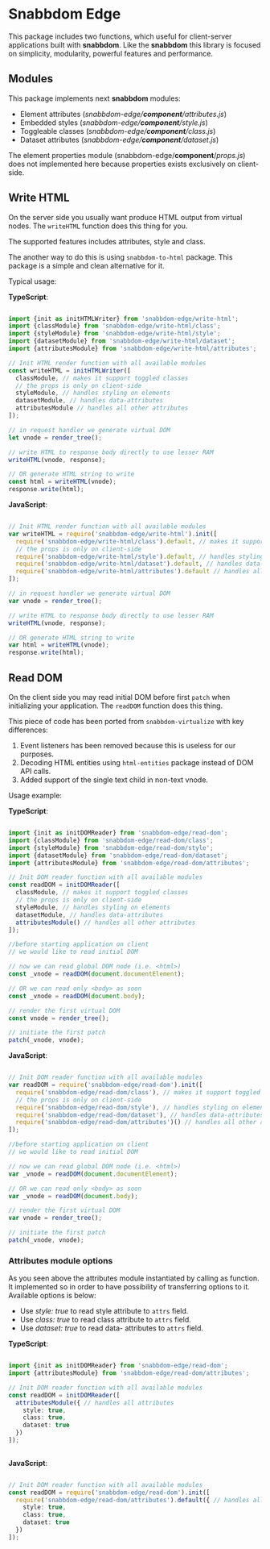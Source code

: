 # Snabbdom Edge

This package includes two functions, which useful for client-server applications built with **snabbdom**.
Like the **snabbdom** this library is focused on simplicity, modularity, powerful features and performance.

## Modules

This package implements next **snabbdom** modules:

* Element attributes (*snabbdom-edge/__component__/attributes.js*)
* Embedded styles (*snabbdom-edge/__component__/style.js*)
* Toggleable classes (*snabbdom-edge/__component__/class.js*)
* Dataset attributes (*snabbdom-edge/__component__/dataset.js*)

The element properties module (snabbdom-edge/__component__/*props.js*) does not
implemented here because properties exists exclusively on client-side.

## Write HTML

On the server side you usually want produce HTML output from virtual nodes.
The `writeHTML` function does this thing for you.

The supported features includes attributes, style and class.

The another way to do this is using `snabbdom-to-html` package.
This package is a simple and clean alternative for it.

Typical usage:

**TypeScript**:

```typescript

import {init as initHTMLWriter} from 'snabbdom-edge/write-html';
import {classModule} from 'snabbdom-edge/write-html/class';
import {styleModule} from 'snabbdom-edge/write-html/style';
import {datasetModule} from 'snabbdom-edge/write-html/dataset';
import {attributesModule} from 'snabbdom-edge/write-html/attributes';

// Init HTML render function with all available modules
const writeHTML = initHTMLWriter([
  classModule, // makes it support toggled classes
  // the props is only on client-side
  styleModule, // handles styling on elements
  datasetModule, // handles data-attributes
  attributesModule // handles all other attributes
]);

// in request handler we generate virtual DOM
let vnode = render_tree();

// write HTML to response body directly to use lesser RAM
writeHTML(vnode, response);

// OR generate HTML string to write
const html = writeHTML(vnode);
response.write(html);

```

**JavaScript**:

```javascript

// Init HTML render function with all available modules
var writeHTML = require('snabbdom-edge/write-html').init([
  require('snabbdom-edge/write-html/class').default, // makes it support toggled classes
  // the props is only on client-side
  require('snabbdom-edge/write-html/style').default, // handles styling on elements
  require('snabbdom-edge/write-html/dataset').default, // handles data-attributes
  require('snabbdom-edge/write-html/attributes').default // handles all other attributes
]);

// in request handler we generate virtual DOM
var vnode = render_tree();

// write HTML to response body directly to use lesser RAM
writeHTML(vnode, response);

// OR generate HTML string to write
var html = writeHTML(vnode);
response.write(html);

```

## Read DOM

On the client side you may read initial DOM before first `patch` when initializing your application.
The `readDOM` function does this thing.

This piece of code has been ported from `snabbdom-virtualize` with key differences:

1. Event listeners has been removed because this is useless for our purposes.
2. Decoding HTML entities using `html-entities` package instead of DOM API calls.
3. Added support of the single text child in non-text vnode.

Usage example:

**TypeScript**:

```typescript

import {init as initDOMReader} from 'snabbdom-edge/read-dom';
import {classModule} from 'snabbdom-edge/read-dom/class';
import {styleModule} from 'snabbdom-edge/read-dom/style';
import {datasetModule} from 'snabbdom-edge/read-dom/dataset';
import {attributesModule} from 'snabbdom-edge/read-dom/attributes';

// Init DOM reader function with all available modules
const readDOM = initDOMReader([
  classModule, // makes it support toggled classes
  // the props is only on client-side
  styleModule, // handles styling on elements
  datasetModule, // handles data-attributes
  attributesModule() // handles all other attributes
]);

//before starting application on client
// we would like to read initial DOM

// now we can read global DOM node (i.e. <html>)
const _vnode = readDOM(document.documentElement);

// OR we can read only <body> as soon
const _vnode = readDOM(document.body);

// render the first virtual DOM
const vnode = render_tree();

// initiate the first patch
patch(_vnode, vnode);

```

**JavaScript**:

```javascript

// Init DOM reader function with all available modules
var readDOM = require('snabbdom-edge/read-dom').init([
  require('snabbdom-edge/read-dom/class'), // makes it support toggled classes
  // the props is only on client-side
  require('snabbdom-edge/read-dom/style'), // handles styling on elements
  require('snabbdom-edge/read-dom/dataset'), // handles data-attributes
  require('snabbdom-edge/read-dom/attributes')() // handles all other attributes
]);

//before starting application on client
// we would like to read initial DOM

// now we can read global DOM node (i.e. <html>)
var _vnode = readDOM(document.documentElement);

// OR we can read only <body> as soon
var _vnode = readDOM(document.body);

// render the first virtual DOM
var vnode = render_tree();

// initiate the first patch
patch(_vnode, vnode);

```

### Attributes module options

As you seen above the attributes module instantiated by calling as function. It implemented so in order to have possibility of transferring options to it. Available options is below:

* Use *style: true* to read style attribute to `attrs` field.
* Use *class: true* to read class attribute to `attrs` field.
* Use *dataset: true* to read data- attributes to `attrs` field.

**TypeScript**:

```typescript

import {init as initDOMReader} from 'snabbdom-edge/read-dom';
import {attributesModule} from 'snabbdom-edge/read-dom/attributes';

// Init DOM reader function with all available modules
const readDOM = initDOMReader([
  attributesModule({ // handles all attributes
    style: true,
    class: true,
    dataset: true
  })
]);
  
```

**JavaScript**:

```typescript

// Init DOM reader function with all available modules
const readDOM = require('snabbdom-edge/read-dom').init([
  require('snabbdom-edge/read-dom/attributes').default({ // handles all attributes
    style: true,
    class: true,
    dataset: true
  })
]);
  
```
